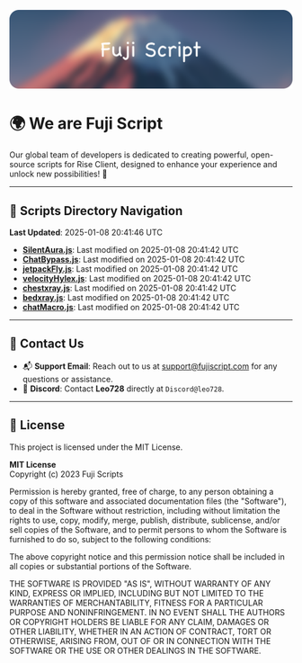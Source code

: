 ![Banner](.github/b.webp)

# 🌍 **We are Fuji Script**

Our global team of developers is dedicated to creating powerful, open-source scripts for Rise Client, designed to enhance your experience and unlock new possibilities! 🌟

---
<!-- SCRIPTS_NAVIGATION_START -->
## 📂 **Scripts Directory Navigation**

**Last Updated**: 2025-01-08 20:41:46 UTC

- **[SilentAura.js](scripts/SilentAura.js)**: Last modified on 2025-01-08 20:41:42 UTC
- **[ChatBypass.js](scripts/ChatBypass.js)**: Last modified on 2025-01-08 20:41:42 UTC
- **[jetpackFly.js](scripts/jetpackFly.js)**: Last modified on 2025-01-08 20:41:42 UTC
- **[velocityHylex.js](scripts/velocityHylex.js)**: Last modified on 2025-01-08 20:41:42 UTC
- **[chestxray.js](scripts/chestxray.js)**: Last modified on 2025-01-08 20:41:42 UTC
- **[bedxray.js](scripts/bedxray.js)**: Last modified on 2025-01-08 20:41:42 UTC
- **[chatMacro.js](scripts/chatMacro.js)**: Last modified on 2025-01-08 20:41:42 UTC

<!-- SCRIPTS_NAVIGATION_END -->

---

## 💬 **Contact Us**  
- 📬 **Support Email**: Reach out to us at [support@fujiscript.com](mailto:support@fujiscript.com) for any questions or assistance.  
- 💬 **Discord**: Contact **Leo728** directly at `Discord@leo728`.

---

## 📜 **License**

This project is licensed under the MIT License.  

**MIT License**  
Copyright (c) 2023 Fuji Scripts  

Permission is hereby granted, free of charge, to any person obtaining a copy of this software and associated documentation files (the "Software"), to deal in the Software without restriction, including without limitation the rights to use, copy, modify, merge, publish, distribute, sublicense, and/or sell copies of the Software, and to permit persons to whom the Software is furnished to do so, subject to the following conditions:  

The above copyright notice and this permission notice shall be included in all copies or substantial portions of the Software.  

THE SOFTWARE IS PROVIDED "AS IS", WITHOUT WARRANTY OF ANY KIND, EXPRESS OR IMPLIED, INCLUDING BUT NOT LIMITED TO THE WARRANTIES OF MERCHANTABILITY, FITNESS FOR A PARTICULAR PURPOSE AND NONINFRINGEMENT. IN NO EVENT SHALL THE AUTHORS OR COPYRIGHT HOLDERS BE LIABLE FOR ANY CLAIM, DAMAGES OR OTHER LIABILITY, WHETHER IN AN ACTION OF CONTRACT, TORT OR OTHERWISE, ARISING FROM, OUT OF OR IN CONNECTION WITH THE SOFTWARE OR THE USE OR OTHER DEALINGS IN THE SOFTWARE.  
